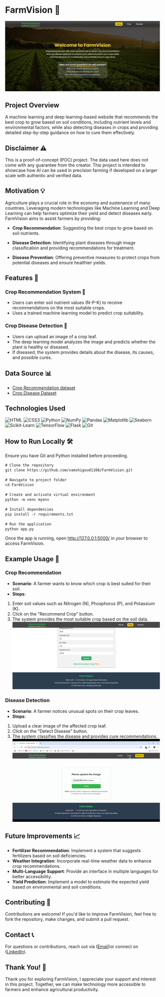 # FarmVision 🌾
![Project Demo](static/images/Project-Demo.png)

## Project Overview
A machine learning and deep learning-based website that recommends the best crop to grow based on soil conditions, including nutrient levels and environmental factors, while also detecting diseases in crops and providing detailed step-by-step guidance on how to cure them effectively.

## Disclaimer ⚠️
This is a proof-of-concept (POC) project. The data used here does not come with any guarantee from the creator. This project is intended to showcase how AI can be used in precision farming if developed on a larger scale with authentic and verified data.

## Motivation 💡
Agriculture plays a crucial role in the economy and sustenance of many countries. Leveraging modern technologies like Machine Learning and Deep Learning can help farmers optimize their yield and detect diseases early.
FarmVision aims to assist farmers by providing:

- **Crop Recommendation**: Suggesting the best crops to grow based on soil nutrients.

- **Disease Detection**: Identifying plant diseases through image classification and providing recommendations for treatment.
- **Disease Prevention**: Offering preventive measures to protect crops from potential diseases and ensure healthier yields.

## Features 🚀
### Crop Recommendation System 🌱
- Users can enter soil nutrient values (N-P-K) to receive recommendations on the most suitable crops.
- Uses a trained machine learning model to predict crop suitability.

### Crop Disease Detection 🦠
- Users can upload an image of a crop leaf.
- The deep learning model analyzes the image and predicts whether the plant is healthy or diseased.
- If diseased, the system provides details about the disease, its causes, and possible cures.

## Data Source 📊
- [Crop Recommendation dataset](https://www.kaggle.com/code/niteshhalai/crop-recommendation-dataset/input)
- [Crop Disease Dataset](https://www.kaggle.com/datasets/mohitsingh1804/plantvillage)

## Technologies Used
![HTML](https://img.shields.io/badge/HTML5-E34F26?style=for-the-badge&logo=html5&logoColor=white)
![CSS3](https://img.shields.io/badge/CSS3-1572B6?style=for-the-badge&logo=css3&logoColor=white)
![Python](https://img.shields.io/badge/Python-3776AB?style=for-the-badge&logo=python&logoColor=white)
![NumPy](https://img.shields.io/badge/NumPy-013243?style=for-the-badge&logo=numpy&logoColor=white)
![Pandas](https://img.shields.io/badge/Pandas-150458?style=for-the-badge&logo=pandas&logoColor=white)
![Matplotlib](https://img.shields.io/badge/Matplotlib-11557C?style=for-the-badge&logo=matplotlib&logoColor=white)
![Seaborn](https://img.shields.io/badge/Seaborn-0077b6?style=for-the-badge&logo=python&logoColor=white)
![Scikit-Learn](https://img.shields.io/badge/Scikit--Learn-F7931E?style=for-the-badge&logo=scikitlearn&logoColor=white)
![TensorFlow](https://img.shields.io/badge/TensorFlow-FF6F00?style=for-the-badge&logo=tensorflow&logoColor=white)
![Flask](https://img.shields.io/badge/Flask-000000?style=for-the-badge&logo=flask&logoColor=white)
![Git](https://img.shields.io/badge/Git-F05032?style=for-the-badge&logo=git&logoColor=white)

## How to Run Locally 🛠️
Ensure you have Git and Python installed before proceeding.
```
# Clone the repository
git clone https://github.com/vamshigoud1108/FarmVision.git

# Navigate to project folder
cd FarmVision

# Create and activate virtual environment
python -m venv myenv

# Install dependencies
pip install -r requirements.txt

# Run the application
python app.py
```
Once the app is running, open http://127.0.0.1:5000/ in your browser to access FarmVision.

## Example Usage 📝
### Crop Recommendation
- **Scenario**: A farmer wants to know which crop is best suited for their soil.
- **Steps**: 
1. Enter soil values such as Nitrogen (N), Phosphorus (P), and Potassium (K).
2. Click on the "Recommend Crop" button.
3. The system provides the most suitable crop based on the soil data.
![Crop_Recommendation_Demo](static/images/crop_recommed_demo.png)

### Disease Detection
- **Scenario**: A farmer notices unusual spots on their crop leaves.
- **Steps**:
1. Upload a clear image of the affected crop leaf.
2. Click on the "Detect Disease" button.
3. The system classifies the disease and provides cure recommendations.
![Crop_Recommendation_Demo](static/images/disease_prediction_demo.gif)


## Future Improvements 📈
- **Fertilizer Recommendation**: Implement a system that suggests fertilizers based on soil deficiencies.
- **Weather Integration**: Incorporate real-time weather data to enhance crop recommendations.
- **Multi-Language Support**: Provide an interface in multiple languages for better accessibility.
- **Yield Prediction**: Implement a model to estimate the expected yield based on environmental and soil conditions.

## Contributing 🤝
Contributions are welcome! If you'd like to improve FarmVision, feel free to fork the repository, make changes, and submit a pull request.

## Contact 📞
For questions or contributions, reach out via ([Email](vamshiramagoni3@gmail.com))or connect on ([LinkedIn](https://www.linkedin.com/in/vamshi-ramagoni-b015b9257/)).

## Thank You! 🙏
Thank you for exploring FarmVision, I appreciate your support and interest in this project. Together, we can make technology more accessible to farmers and enhance agricultural productivity.

